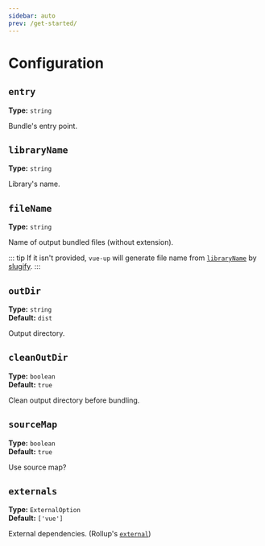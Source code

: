 ```yaml
---
sidebar: auto
prev: /get-started/
---
```


# Configuration

## `entry` <Badge text="Required" type="warn"/>
**Type:** `string`

Bundle's entry point.

## `libraryName` <Badge text="Required" type="warn"/>
**Type:** `string`

Library's name.

## `fileName`
**Type:** `string`

Name of output bundled files (without extension).

::: tip
If it isn't provided, `vue-up` will generate file name from [`libraryName`](#libraryname) by [slugify](https://github.com/sindresorhus/slugify).
:::

## `outDir`
**Type:** `string`  
**Default:** `dist`

Output directory.

## `cleanOutDir`
**Type:** `boolean`  
**Default:** `true`

Clean output directory before bundling.

## `sourceMap`
**Type:** `boolean`  
**Default:** `true`

Use source map?

## `externals`
**Type:** `ExternalOption`  
**Default:** `['vue']`

External dependencies. (Rollup's [`external`](https://rollupjs.org/guide/en#external-e-external))
